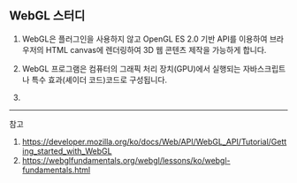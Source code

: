 ## WebGL 스터디



1. WebGL은 플러그인을 사용하지 않고 OpenGL ES 2.0 기반 API를 이용하여 브라우저의 HTML canvas에 렌더링하여 3D 웹 콘텐츠 제작을 가능하게 합니다.

2. WebGL 프로그램은 컴퓨터의 그래픽 처리 장치(GPU)에서 실행되는 자바스크립트나 특수 효과(셰이더 코드)코드로 구성됩니다.

3. 









----------------------
참고
1. https://developer.mozilla.org/ko/docs/Web/API/WebGL_API/Tutorial/Getting_started_with_WebGL
2. https://webglfundamentals.org/webgl/lessons/ko/webgl-fundamentals.html